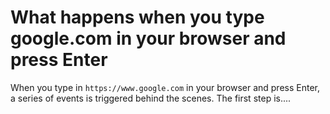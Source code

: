 # What happens when you type google.com in your browser and press Enter
When you type in `https://www.google.com` in your browser and press Enter, a series of events is triggered behind the scenes. The first step is....
